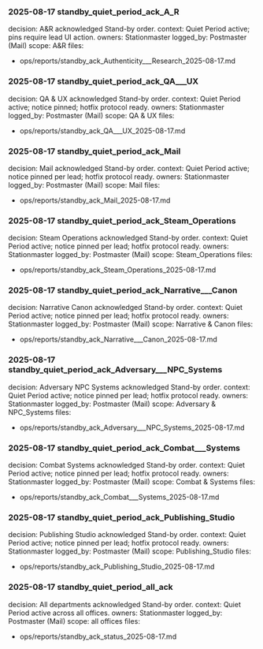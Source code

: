 ### 2025-08-17 standby_quiet_period_ack_A_R
decision: A&R acknowledged Stand-by order.
context: Quiet Period active; pins require lead UI action.
owners: Stationmaster
logged_by: Postmaster (Mail)
scope: A&R
files:
  - ops/reports/standby_ack_Authenticity___Research_2025-08-17.md

### 2025-08-17 standby_quiet_period_ack_QA___UX
decision: QA & UX acknowledged Stand-by order.
context: Quiet Period active; notice pinned; hotfix protocol ready.
owners: Stationmaster
logged_by: Postmaster (Mail)
scope: QA & UX
files:
  - ops/reports/standby_ack_QA___UX_2025-08-17.md

### 2025-08-17 standby_quiet_period_ack_Mail
decision: Mail acknowledged Stand-by order.
context: Quiet Period active; notice pinned per lead; hotfix protocol ready.
owners: Stationmaster
logged_by: Postmaster (Mail)
scope: Mail
files:
  - ops/reports/standby_ack_Mail_2025-08-17.md

### 2025-08-17 standby_quiet_period_ack_Steam_Operations
decision: Steam Operations acknowledged Stand-by order.
context: Quiet Period active; notice pinned per lead; hotfix protocol ready.
owners: Stationmaster
logged_by: Postmaster (Mail)
scope: Steam_Operations
files:
  - ops/reports/standby_ack_Steam_Operations_2025-08-17.md

### 2025-08-17 standby_quiet_period_ack_Narrative___Canon
decision: Narrative   Canon acknowledged Stand-by order.
context: Quiet Period active; notice pinned per lead; hotfix protocol ready.
owners: Stationmaster
logged_by: Postmaster (Mail)
scope: Narrative & Canon
files:
  - ops/reports/standby_ack_Narrative___Canon_2025-08-17.md

### 2025-08-17 standby_quiet_period_ack_Adversary___NPC_Systems
decision: Adversary   NPC Systems acknowledged Stand-by order.
context: Quiet Period active; notice pinned per lead; hotfix protocol ready.
owners: Stationmaster
logged_by: Postmaster (Mail)
scope: Adversary & NPC_Systems
files:
  - ops/reports/standby_ack_Adversary___NPC_Systems_2025-08-17.md

### 2025-08-17 standby_quiet_period_ack_Combat___Systems
decision: Combat   Systems acknowledged Stand-by order.
context: Quiet Period active; notice pinned per lead; hotfix protocol ready.
owners: Stationmaster
logged_by: Postmaster (Mail)
scope: Combat & Systems
files:
  - ops/reports/standby_ack_Combat___Systems_2025-08-17.md

### 2025-08-17 standby_quiet_period_ack_Publishing_Studio
decision: Publishing Studio acknowledged Stand-by order.
context: Quiet Period active; notice pinned per lead; hotfix protocol ready.
owners: Stationmaster
logged_by: Postmaster (Mail)
scope: Publishing_Studio
files:
  - ops/reports/standby_ack_Publishing_Studio_2025-08-17.md

### 2025-08-17 standby_quiet_period_all_ack
decision: All departments acknowledged Stand-by order.
context: Quiet Period active across all offices.
owners: Stationmaster
logged_by: Postmaster (Mail)
scope: all offices
files:
  - ops/reports/standby_ack_status_2025-08-17.md

